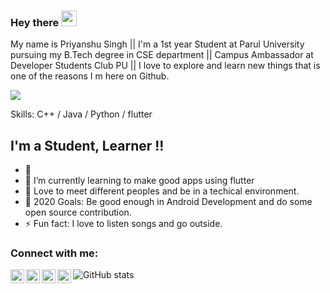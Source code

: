 ### Hey there <img src="https://media.giphy.com/media/hvRJCLFzcasrR4ia7z/giphy.gif" width="25px">


My name is Priyanshu Singh || I'm a 1st year Student at Parul University pursuing my B.Tech degree in CSE department || Campus Ambassador at Developer Students Club PU || I love to explore and learn new things that is one of the reasons I m here on Github.

![](https://visitor-badge.glitch.me/badge?page_id=Priyanshu-Singhz.Priyanshu-Singhz)

Skills: C++ / Java / Python / flutter

## I'm a Student,  Learner !!

- 🔭 
- 🌱 I’m currently learning to make good apps using flutter
- 👯 Love to meet different peoples and be in a techical environment.
- 🥅 2020 Goals: Be good enough in Android Development and do some open source contribution.
- ⚡ Fun fact: I love to listen songs and go outside.


### Connect with me:



[<img align="left" alt="codeSTACKr | LinkedIn" width="22px" src="https://cdn.jsdelivr.net/npm/simple-icons@v3/icons/linkedin.svg" />][linkedin]
[<img align="left" alt="codeSTACKr | Instagram" width="22px" src="https://cdn.jsdelivr.net/npm/simple-icons@v3/icons/instagram.svg" />][instagram] 
[<img align="left" alt="codeSTACKr | Twitter" width="22px" src="https://cdn.jsdelivr.net/npm/simple-icons@v3/icons/twitter.svg" />][twitter]
[<img align="left" alt="codeSTACKr | facebook" width="22px" src="https://cdn.jsdelivr.net/npm/simple-icons@v3/icons/facebook.svg" />][facebook]

![GitHub stats](https://github-readme-stats.vercel.app/api?username=Priyanshu-Singhz&show_icons=true)  


[instagram]: https://instagram.com/priyanshu2910
[linkedin]: https://www.linkedin.com/in/priyanshusingha/
[twitter]: https://twitter.com/Priyans92238336
[facebook]: https://www.facebook.com/profile.php?id=100015274668540
